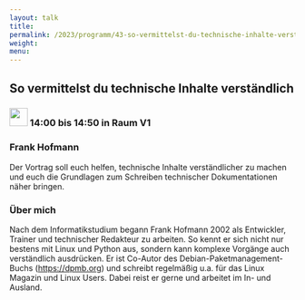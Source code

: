```yaml
---
layout: talk
title:
permalink: /2023/programm/43-so-vermittelst-du-technische-inhalte-verstndlich/
weight:
menu:
---
```

## So vermittelst du technische Inhalte verständlich

### <img height = "32" src="../../../images/talk.svg"> 14:00 bis 14:50 in Raum V1

### Frank Hofmann

Der Vortrag soll euch helfen, technische Inhalte verständlicher zu machen und euch die Grundlagen zum Schreiben technischer Dokumentationen näher bringen.

### Über mich

Nach dem Informatikstudium begann Frank Hofmann 2002 als Entwickler, Trainer und technischer Redakteur zu arbeiten. So kennt er sich nicht nur bestens mit Linux und Python aus, sondern kann komplexe Vorgänge auch verständlich ausdrücken. Er ist Co-Autor des Debian-Paketmanagement-Buchs (https://dpmb.org) und schreibt regelmäßig  u.a. für das Linux Magazin und Linux Users. Dabei reist er gerne und arbeitet im In- und Ausland.

